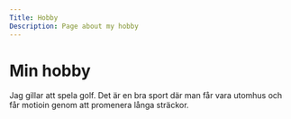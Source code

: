 ```yaml
---
Title: Hobby
Description: Page about my hobby
---
```


Min hobby
==================

Jag gillar att spela golf. Det är en bra sport där man får vara utomhus och får motioin genom att promenera långa sträckor.
